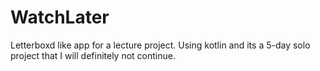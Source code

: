 # WatchLater
Letterboxd like app for a lecture project.
Using kotlin and its a 5-day solo project that I will definitely not continue.
